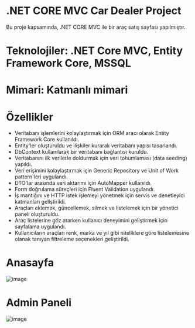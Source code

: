 # .NET CORE MVC Car Dealer Project
Bu proje kapsamında, .NET CORE MVC ile bir araç satış sayfası yapılmıştır.

# Teknolojiler: .NET Core MVC, Entity Framework Core, MSSQL

# Mimari: Katmanlı mimari

# Özellikler
- Veritabanı işlemlerini kolaylaştırmak için ORM aracı olarak Entity Framework Core kullanıldı.
- Entity'ler oluşturuldu ve ilişkiler kurarak veritabanı yapısı tasarlandı.
- DbContext kullanılarak bir veritabanı bağlantısı kuruldu.
- Veritabanını ilk verilerle doldurmak için veri tohumlaması (data seeding) yapıldı.
- Veri erişimini kolaylaştırmak için Generic Repository ve Unit of Work pattern'leri uygulandı.
- DTO'lar arasında veri aktarımı için AutoMapper kullanıldı.
- Form doğrulama süreçleri için Fluent Validation uygulandı.
- İş mantığını ve HTTP istek işlemeyi yönetmek için servis ve denetleyici katmanları geliştirildi.
- Araçları eklemek, güncellemek, silmek ve listelemek için bir yönetici paneli oluşturuldu.
- Araç listelerine göz atarken kullanıcı deneyimini geliştirmek için sayfalama uygulandı.
- Kullanıcıların araçları renk, marka ve yıl gibi niteliklere göre listelemesine olanak tanıyan filtreleme seçenekleri geliştirildi.


# Anasayfa
![image](https://github.com/user-attachments/assets/e5ff1e40-300c-4ec9-a4e8-ddb0f0fdcedf)

# Admin Paneli
![image](https://github.com/user-attachments/assets/53328685-80e6-4983-bfc2-8fb5211bc63a)


